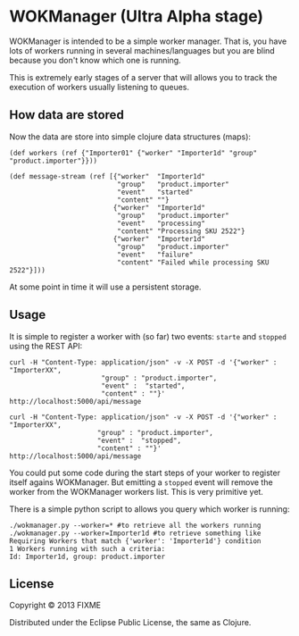 # WOKManager (Ultra Alpha stage)

WOKManager is intended to be a simple worker manager. That is, you have lots of workers running in several machines/languages but you are blind because you don't know which one is running.

This is extremely early stages of a server that will allows you to track the execution of workers usually listening to queues.

## How data are stored

Now the data are store into simple clojure data structures (maps):

    (def workers (ref {"Importer01" {"worker" "Importer1d" "group" "product.importer"}}))

    (def message-stream (ref [{"worker"  "Importer1d"
	                           "group"   "product.importer"
	                           "event"   "started"
	                           "content" ""}
	                          {"worker"  "Importer1d"
	                           "group"   "product.importer"
	                           "event"   "processing"
	                           "content" "Processing SKU 2522"}
	                          {"worker"  "Importer1d"
	                           "group"   "product.importer"
	                           "event"   "failure"
	                           "content" "Failed while processing SKU 2522"}]))

At some point in time it will use a persistent storage.

## Usage

It is simple to register a worker with (so far) two events: `starte` and `stopped` using the REST API:

    curl -H "Content-Type: application/json" -v -X POST -d '{"worker" : "ImporterXX",
	                       "group" : "product.importer",
	                       "event" :  "started",
	                       "content" : ""}' http://localhost:5000/api/message

    curl -H "Content-Type: application/json" -v -X POST -d '{"worker" : "ImporterXX",
                          "group" : "product.importer",
						  "event" :  "stopped",
						  "content" : ""}' http://localhost:5000/api/message

You could put some code during the start steps of your worker to register itself agains WOKManager. But emitting a `stopped` event will remove the worker from the WOKManager workers list. This is very primitive yet.

There is a simple python script to allows you query which worker is running:

    ./wokmanager.py --worker=* #to retrieve all the workers running
    ./wokmanager.py --worker=Importer1d #to retrieve something like
    Requiring Workers that match {'worker': 'Importer1d'} condition
	1 Workers running with such a criteria:
	Id: Importer1d, group: product.importer
	

## License

Copyright © 2013 FIXME

Distributed under the Eclipse Public License, the same as Clojure.
